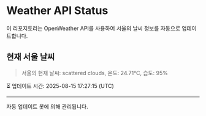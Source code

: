 
# Weather API Status

이 리포지토리는 OpenWeather API를 사용하여 서울의 날씨 정보를 자동으로 업데이트합니다.

## 현재 서울 날씨
> 서울의 현재 날씨: scattered clouds, 온도: 24.71°C, 습도: 95%

⏳ 업데이트 시간: 2025-08-15 17:27:15 (UTC)

---
자동 업데이트 봇에 의해 관리됩니다.
